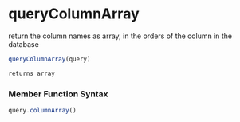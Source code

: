 # queryColumnArray

return the column names as array, in the orders of the column in the database

```javascript
queryColumnArray(query)
```

```javascript
returns array
```
### Member Function Syntax

```javascript
query.columnArray()
```
